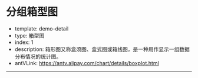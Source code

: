 # 分组箱型图

- template: demo-detail
- type: 箱型图
- index: 1
- description: 箱形图又称盒须图、盒式图或箱线图，是一种用作显示一组数据分布情况的统计图。
- antVLink: https://antv.alipay.com/chart/details/boxplot.html

----

<script>
$.getJSON('../../static/data/iris_flower_data.json', function(data) {
  var Stat = G2.Stat;
  var Util = G2.Util;
  var Frame = G2.Frame;
  var frame = new Frame(data);
  frame = Frame.combinColumns(frame,['萼片长度','萼片宽度','花瓣长度','花瓣宽度'],'value','type','品种');

  var chart = new G2.Chart({
    id: 'c1',
    width : 1000,
    height : 500,
    plotCfg: {
      margin: [80, 120]
    }
  });
  chart.source(frame);
  chart.tooltip({
    map: {
      title: '最小值-下四分位数-中位数-上四分位数-最大值'
    }
  });
  chart.schemaDodge().position(Stat.bin.quantile.letter('type*value'))
    .color('品种', ['#243543', '#B22226', '#C86D51'])
    .shape('box')
    .size(25);
  chart.render();
});
</script>
